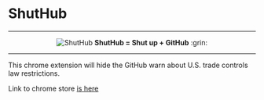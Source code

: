 # ShutHub

---

<div align="center">
<img src='https://raw.githubusercontent.com/MohamadKh75/ShutHub/master/icons/128.png' alt="ShutHub") />
<strong>ShutHub = Shut up + GitHub</strong> :grin:
</div>

---

This chrome extension will hide the GitHub warn about U.S. trade controls law restrictions.

Link to chrome store [is here](https://google.com)
